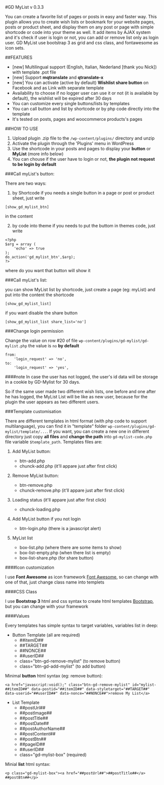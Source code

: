 #GD MyList v 0.3.3

You can create a favorite list of pages or posts in easy and faster way.
This plugin allows you to create wish lists or bookmark for your website pages, posts or product sheet, and display them on any post or page with simple shortcode or code into your theme as well.
It add items by AJAX system and it's check if user is login or not, you can add or remove list only as login user.
GD MyList use bootstrap 3 as grid and css class, and fontawesome as icon sets.

##FEATURES

* [new] Multilingual support (English, Italian, Nederland [thank you Nick]) with template .pot file 
* [new] Support **mqtranslate** and **qtranslate-x**
* [new] You can activate (active by default) **Wishlist share button** on Facebook and as Link with separate template
* Availability to choose if no logger user can use it or not (it is available by default), the wishlist will be expired after 30 days
* You can customize every single buttons/lists by templates
* You can call button and list by shortcode or by php code directly into the template
* It's tested on posts, pages and woocommerce products's pages


##HOW TO USE

1. Upload plugin .zip file to the `/wp-content/plugins/` directory and unzip
2. Activate the plugin through the 'Plugins' menu in WordPress
3. Use the shortcode in your posts and pages to display your **button** or **MyList** (more info below)
4. You can chouse if the user have to login or not, **the plugin not request to be login by default**

###Call myList's button:

There are two ways:

1. by Shortcode
if you needs a single button in a page or post or product sheet, just write 

```
[show_gd_mylist_btn] 
```
in the content

2. by code into theme
if you needs to put the buttom in themes code, just write 

```
<?php
$arg = array (
	'echo' => true
);
do_action('gd_mylist_btn',$arg); 
?>
```
where do you want that button will show it

###Call myList's list:

you can show MyList list by shortcode, just create a page (eg: myList) and put into the content the shortcode

```
[show_gd_mylist_list]
```
if you want disable the share button

```
[show_gd_mylist_list share_list='no']
```

###Change login permission

Change the value on row #20 of file  `wp-content/plugins/gd-mylist/gd-mylist.php` the value is `no` **by default**

```
from:
	'login_request' => 'no',
to:
	'login_request' => 'yes',
```
####note
In case the user has not logged, the user's id data will be storage in a cookie by GD-Mylist for 30 days. 

So if the same user made two different wish lists, one before and one after he has logged, the MyList List will be like as new user, because for the plugin the user appears as two different users.

###Template customisation

There are different templates in html format (with php code to support multilanguage), you can find it in "template" folder `wp-content/plugins/gd-mylist/template/...`.
If you want, you can create a new one in different directory just copy **all files** and **change the path** into `gd-mylist-code.php` file variable `$template_path`.
Templates files are:

1. Add MyList button:
	* btn-add.php
	* chunck-add.php (it'll appare just after first click)

2. Remove MyList button:
	* btn-remove.php
	* chunck-remove.php (it'll appare just after first click)

3. Loading status (it'll appare just after first click)
	* chunck-loading.php

4. Add MyList button if you not login
	* btn-login.php (there is a javascript alert)

5. MyList list
	* box-list.php (where there are some items to show)
	* box-list-empty.php (when there list is empty)
	* box-list-share.php (for share button)

####Icon customization

I use **Font Awesome** as icon framework [Font Awesome](http://fortawesome.github.io/Font-Awesome/ "Font Awesome"), so can change with one of that, just change class name into templets

####CSS Class

I use **Bootstrap 3** html and css syntax to create html templates [Bootstrap](http://getbootstrap.com/ "Bootstrap"), but you can change with your framework

####Values

Every templates has simple syntax to target variables, variables list in deep:

* Button Template (all are required)
	* ##itemID##
	* ##TARGET##
	* ##NONCE##
	* ##userID##
	* class="btn-gd-remove-mylist" (to remove button)
	* class="btn-gd-add-mylist" (to add button)

Minimal **button** html syntax (eg: remove button):

`<a href="javascript:void();" class="btn-gd-remove-mylist" id="mylist-##itemID##" data-postid="##itemID##" data-styletarget="##TARGET##" data-userid="##userID##" data-nonce="##NONCE##">remove My List</a>`

* List Template
	* ##postUrl##
	* ##postImage##
	* ##postTitle##
	* ##postDate##
	* ##postAuthorName##
	* ##postContent##
	* ##postBtn##
	* ##pageID##
	* ##userID##
	* class="gd-mylist-box" (required)

Minial **list** html syntax:

`<p class="gd-mylist-box"><a href="##postUrl##">##postTitle##</a> ##postBtn##</p>`
